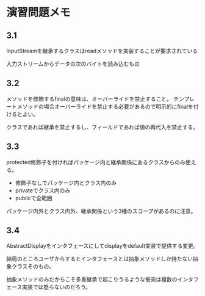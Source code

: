# 演習問題メモ
## 3.1

InputStreamを継承するクラスはreadメソッドを実装することが要求されている

入力ストリームからデータの次のバイトを読み込むもの

## 3.2

メソッドを修飾するfinalの意味は、オーバーライドを禁止すること。
テンプレートメソッドの場合オーバーライドを禁止する必要があるので明示的にfinalを付けるとよい。

クラスであれば継承を禁止するし、フィールドであれば値の再代入を禁止する。

## 3.3

protected修飾子を付ければパッケージ内と継承関係にあるクラスからのみ使える。

- 修飾子なしでパッケージ内とクラス内のみ
- privateでクラス内のみ
- publicで全範囲

パッケージ内外とクラス内外、継承関係という3種のスコープがあるのに注意。

## 3.4

AbstractDisplayをインタフェースにしてdisplayをdefault実装で提供する変更。

結局のところユーザからするとインタフェースとは抽象メソッドしか持たない抽象クラスそのもの。

抽象メソッドのみだからこそ多重継承で起こりうるような衝突は複数のインタフェース実装では怒らないのだろう。





